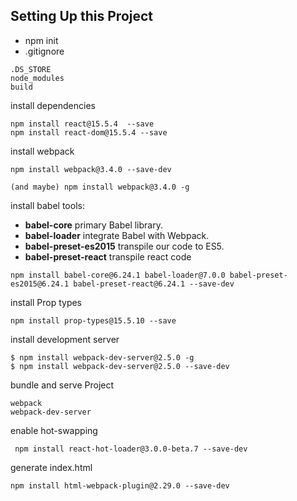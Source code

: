 ## Setting Up this Project
* npm init
* .gitignore
```
.DS_STORE
node_modules
build
```
install dependencies
```
npm install react@15.5.4  --save  
npm install react-dom@15.5.4 --save  
```

install webpack
```
npm install webpack@3.4.0 --save-dev

(and maybe) npm install webpack@3.4.0 -g
```

install babel tools:
* **babel-core**  primary Babel library.
* **babel-loader**  integrate Babel with Webpack.
* **babel-preset-es2015**  transpile our code to ES5.
* **babel-preset-react**  transpile react code
```
npm install babel-core@6.24.1 babel-loader@7.0.0 babel-preset-es2015@6.24.1 babel-preset-react@6.24.1 --save-dev
```

install Prop types
```
npm install prop-types@15.5.10 --save
```

install development server
```
$ npm install webpack-dev-server@2.5.0 -g
$ npm install webpack-dev-server@2.5.0 --save-dev
```

bundle and serve Project
```
webpack
webpack-dev-server
```

enable hot-swapping
```
 npm install react-hot-loader@3.0.0-beta.7 --save-dev
```

generate index.html
```
npm install html-webpack-plugin@2.29.0 --save-dev
```
